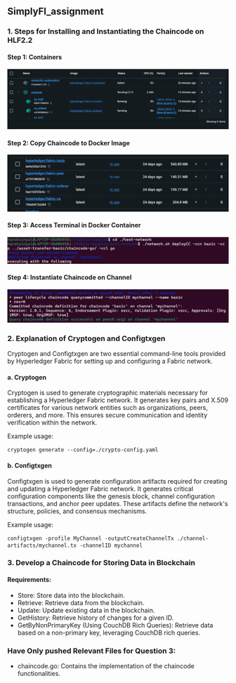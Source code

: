 ## SimplyFI_assignment

### 1. Steps for Installing and Instantiating the Chaincode on HLF2.2

#### Step 1: Containers
![container](image.png)

#### Step 2: Copy Chaincode to Docker Image
![images](image-1.png)

#### Step 3: Access Terminal in Docker Container
![terminal](image-2.png)

#### Step 4: Instantiate Chaincode on Channel
![terminal2](image-3.png)

### 2. Explanation of Cryptogen and Configtxgen

Cryptogen and Configtxgen are two essential command-line tools provided by Hyperledger Fabric for setting up and configuring a Fabric network.

#### a. Cryptogen
Cryptogen is used to generate cryptographic materials necessary for establishing a Hyperledger Fabric network. It generates key pairs and X.509 certificates for various network entities such as organizations, peers, orderers, and more. This ensures secure communication and identity verification within the network.

Example usage:
```
cryptogen generate --config=./crypto-config.yaml
```


#### b. Configtxgen
Configtxgen is used to generate configuration artifacts required for creating and updating a Hyperledger Fabric network. It generates critical configuration components like the genesis block, channel configuration transactions, and anchor peer updates. These artifacts define the network's structure, policies, and consensus mechanisms.

Example usage:
```
configtxgen -profile MyChannel -outputCreateChannelTx ./channel-artifacts/mychannel.tx -channelID mychannel
```


### 3. Develop a Chaincode for Storing Data in Blockchain

#### Requirements:
- Store: Store data into the blockchain.
- Retrieve: Retrieve data from the blockchain.
- Update: Update existing data in the blockchain.
- GetHistory: Retrieve history of changes for a given ID.
- GetByNonPrimaryKey (Using CouchDB Rich Queries): Retrieve data based on a non-primary key, leveraging CouchDB rich queries.

### Have Only pushed Relevant Files for Question 3:
- chaincode.go: Contains the implementation of the chaincode functionalities.